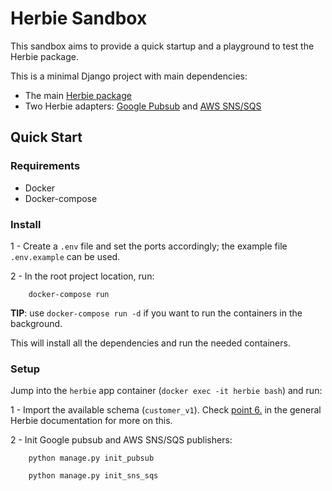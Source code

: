 # Herbie Sandbox

This sandbox aims to provide a quick startup and a playground to test the Herbie package.

This is a minimal Django project with main dependencies: 
- The main [Herbie package](https://github.com/herbie/herbie)
- Two Herbie adapters: [Google Pubsub](https://github.com/herbie/google-pubsub-adapter) and [AWS SNS/SQS](https://github.com/herbie/aws-sns-sqs-adapter)

## Quick Start

### Requirements
- Docker
- Docker-compose

### Install

1 - Create a `.env` file and set the ports accordingly; the example file `.env.example` can be used.

2 - In the root project location, run:

```
    docker-compose run
```
**TIP**: use `docker-compose run -d` if you want to run the containers in the background.

This will install all the dependencies and run the needed containers.

### Setup

Jump into the `herbie` app container (`docker exec -it herbie bash`) and run:

1 - Import the available schema (`customer_v1`). Check [point 6.](https://github.com/herbie/herbie#step-by-step-guide) in the general Herbie documentation for more on this. 

2 - Init Google pubsub and AWS SNS/SQS publishers:

```
    python manage.py init_pubsub
```

```
    python manage.py init_sns_sqs
```
